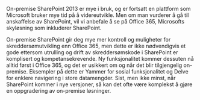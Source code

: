 On-premise SharePoint 2013 er mye i bruk, og er fortsatt en plattform som Microsoft bruker mye tid på å videreutvikle. Men om man vurderer å gå til anskaffelse av SharePoint, vil vi anbefale å se på Office 365, Microsofts skyløsning som inkluderer SharePoint.

On-premise SharePoint gir deg mye mer kontroll og muligheter for skreddersømutvikling enn Office 365, men dette er ikke nødvendigvis et gode ettersom utrulling og drift av skreddersømskode i SharePoint er komplisert og kompetansekrevende. Ny funksjonalitet kommer dessuten nå alltid først i Office 365, og det er usikkert om og når det blir tilgjengelig on-premise. Eksempler på dette er Yammer for sosial funksjonalitet og Delve for enklere navigering i store datamengder. Sist, men ikke minst, når SharePoint kommer i nye versjoner, så kan det ofte være komplekst å gjøre en oppgradering av on-premise løsninger.